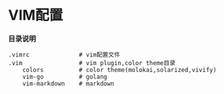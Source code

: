 # VIM配置

**目录说明**

    .vimrc              # vim配置文件
    .vim                # vim plugin,color theme目录
        colors          # color theme(molokai,solarized,vivify)
        vim-go          # golang
        vim-markdown    # markdown

